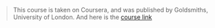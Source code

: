> This course is taken on Coursera, and was published by Goldsmiths, University of London.
> And here is the [course link](https://www.coursera.org/learn/shakespeare)
